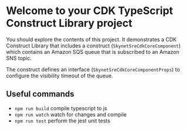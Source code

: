 # Welcome to your CDK TypeScript Construct Library project

You should explore the contents of this project. It demonstrates a CDK Construct Library that includes a construct (`SkynetSreCdkCoreComponent`)
which contains an Amazon SQS queue that is subscribed to an Amazon SNS topic.

The construct defines an interface (`SkynetSreCdkCoreComponentProps`) to configure the visibility timeout of the queue.

## Useful commands

* `npm run build`   compile typescript to js
* `npm run watch`   watch for changes and compile
* `npm run test`    perform the jest unit tests
